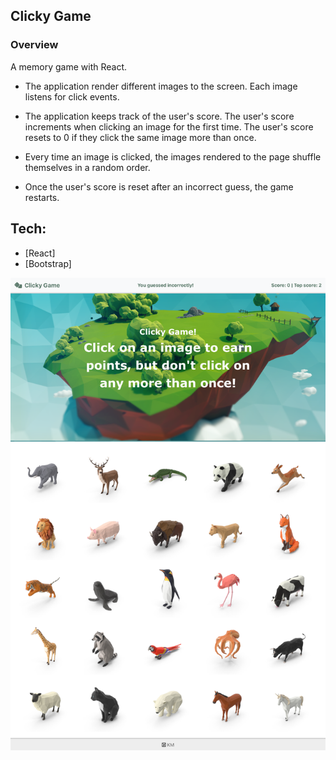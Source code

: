 ## Clicky Game

### Overview

A memory game with React.

- The application render different images to the screen. Each image listens for click events.

- The application keeps track of the user's score. The user's score increments when clicking an image for the first time. The user's score resets to 0 if they click the same image more than once.

- Every time an image is clicked, the images rendered to the page shuffle themselves in a random order.

- Once the user's score is reset after an incorrect guess, the game restarts.

## Tech:

- [React]
- [Bootstrap]

![project screenshots](public/img/screencapture.png)
